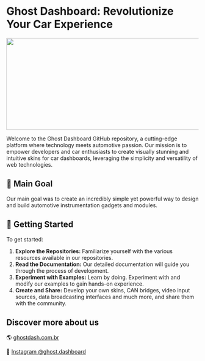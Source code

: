 # Ghost Dashboard: Revolutionize Your Car Experience

<img src='https://github.com/ghostdashboard/ghostdashboard/assets/149089205/0fc4902d-7675-4c9b-8830-87cdb781a961' width='800px' height='240px' />

Welcome to the Ghost Dashboard GitHub repository, a cutting-edge platform where technology meets automotive passion. Our mission is to empower developers and car enthusiasts to create visually stunning and intuitive skins for car dashboards, leveraging the simplicity and versatility of web technologies. 

## 🎯 Main Goal

Our main goal was to create an incredibly simple yet powerful way to design and build automotive instrumentation gadgets and modules. 

## 🔄 Getting Started

To get started:

1. **Explore the Repositories:** Familiarize yourself with the various resources available in our repositories.
2. **Read the Documentation:** Our detailed documentation will guide you through the process of development.
3. **Experiment with Examples:** Learn by doing. Experiment with and modify our examples to gain hands-on experience.
4. **Create and Share:** Develop your own skins, CAN bridges, video input sources, data broadcasting interfaces and much more, and share them with the community.

## Discover more about us

🌎 [ghostdash.com.br](https://ghostdash.com.br)

📸 [Instagram @ghost.dashboard](https://instagram.com/ghost.dashboard)
